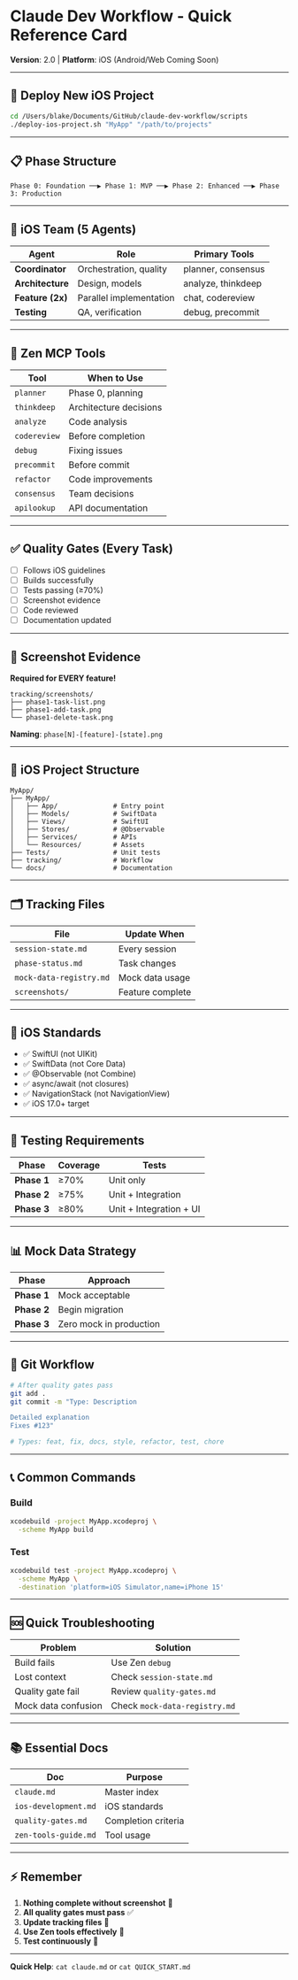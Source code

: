 # Claude Dev Workflow - Quick Reference Card

**Version**: 2.0 | **Platform**: iOS (Android/Web Coming Soon)

---

## 🚀 Deploy New iOS Project

```bash
cd /Users/blake/Documents/GitHub/claude-dev-workflow/scripts
./deploy-ios-project.sh "MyApp" "/path/to/projects"
```

---

## 📋 Phase Structure

```
Phase 0: Foundation ──▶ Phase 1: MVP ──▶ Phase 2: Enhanced ──▶ Phase 3: Production
```

---

## 🤖 iOS Team (5 Agents)

| Agent | Role | Primary Tools |
|-------|------|---------------|
| **Coordinator** | Orchestration, quality | planner, consensus |
| **Architecture** | Design, models | analyze, thinkdeep |
| **Feature (2x)** | Parallel implementation | chat, codereview |
| **Testing** | QA, verification | debug, precommit |

---

## 🔧 Zen MCP Tools

| Tool | When to Use |
|------|-------------|
| `planner` | Phase 0, planning |
| `thinkdeep` | Architecture decisions |
| `analyze` | Code analysis |
| `codereview` | Before completion |
| `debug` | Fixing issues |
| `precommit` | Before commit |
| `refactor` | Code improvements |
| `consensus` | Team decisions |
| `apilookup` | API documentation |

---

## ✅ Quality Gates (Every Task)

- [ ] Follows iOS guidelines
- [ ] Builds successfully
- [ ] Tests passing (≥70%)
- [ ] Screenshot evidence
- [ ] Code reviewed
- [ ] Documentation updated

---

## 📸 Screenshot Evidence

**Required for EVERY feature!**

```
tracking/screenshots/
├── phase1-task-list.png
├── phase1-add-task.png
└── phase1-delete-task.png
```

**Naming**: `phase[N]-[feature]-[state].png`

---

## 📁 iOS Project Structure

```
MyApp/
├── MyApp/
│   ├── App/              # Entry point
│   ├── Models/           # SwiftData
│   ├── Views/            # SwiftUI
│   ├── Stores/           # @Observable
│   ├── Services/         # APIs
│   └── Resources/        # Assets
├── Tests/                # Unit tests
├── tracking/             # Workflow
└── docs/                 # Documentation
```

---

## 🗂️ Tracking Files

| File | Update When |
|------|-------------|
| `session-state.md` | Every session |
| `phase-status.md` | Task changes |
| `mock-data-registry.md` | Mock data usage |
| `screenshots/` | Feature complete |

---

## 📝 iOS Standards

- ✅ SwiftUI (not UIKit)
- ✅ SwiftData (not Core Data)
- ✅ @Observable (not Combine)
- ✅ async/await (not closures)
- ✅ NavigationStack (not NavigationView)
- ✅ iOS 17.0+ target

---

## 🧪 Testing Requirements

| Phase | Coverage | Tests |
|-------|----------|-------|
| **Phase 1** | ≥70% | Unit only |
| **Phase 2** | ≥75% | Unit + Integration |
| **Phase 3** | ≥80% | Unit + Integration + UI |

---

## 📊 Mock Data Strategy

| Phase | Approach |
|-------|----------|
| **Phase 1** | Mock acceptable |
| **Phase 2** | Begin migration |
| **Phase 3** | Zero mock in production |

---

## 🔄 Git Workflow

```bash
# After quality gates pass
git add .
git commit -m "Type: Description

Detailed explanation
Fixes #123"

# Types: feat, fix, docs, style, refactor, test, chore
```

---

## 📞 Common Commands

### Build
```bash
xcodebuild -project MyApp.xcodeproj \
  -scheme MyApp build
```

### Test
```bash
xcodebuild test -project MyApp.xcodeproj \
  -scheme MyApp \
  -destination 'platform=iOS Simulator,name=iPhone 15'
```

---

## 🆘 Quick Troubleshooting

| Problem | Solution |
|---------|----------|
| Build fails | Use Zen `debug` |
| Lost context | Check `session-state.md` |
| Quality gate fail | Review `quality-gates.md` |
| Mock data confusion | Check `mock-data-registry.md` |

---

## 📚 Essential Docs

| Doc | Purpose |
|-----|---------|
| `claude.md` | Master index |
| `ios-development.md` | iOS standards |
| `quality-gates.md` | Completion criteria |
| `zen-tools-guide.md` | Tool usage |

---

## ⚡ Remember

1. **Nothing complete without screenshot** 📸
2. **All quality gates must pass** ✅
3. **Update tracking files** 📝
4. **Use Zen tools effectively** 🔧
5. **Test continuously** 🧪

---

**Quick Help**: `cat claude.md` or `cat QUICK_START.md`
